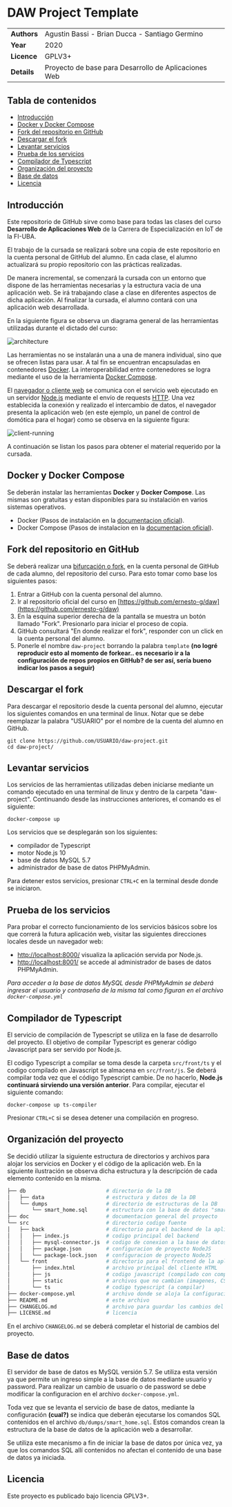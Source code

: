 # DAW Project Template

<table>
  <tr>
   <td><strong>Authors</strong></td>
   <td>Agustin Bassi - Brian Ducca - Santiago Germino</td>
  </tr>
  <tr>
   <td><strong>Year</strong></td>
   <td>2020</td>
  </tr>
  <tr>
  <tr>
   <td><strong>Licence</strong></td>
   <td>GPLV3+</td>
  </tr>
  <tr>
  <tr>
   <td><strong>Details</strong></td>
   <td>Proyecto de base para Desarrollo de Aplicaciones Web</td>
  </tr>
  <tr>
  <tr>
</table>

## Tabla de contenidos

* [Introducción](#introducción)
* [Docker y Docker Compose](#docker-y-docker-compose)
* [Fork del repositorio en GitHub](#fork-del-repositorio-en-github)
* [Descargar el fork](#probar-la-aplicacion)
* [Levantar servicios](#compilar-de-typescript-a-javascript)
* [Prueba de los servicios](#detalles-de-implementacion-del-proyecto)
* [Compilador de Typescript](#detalles-de-implementacion-del-proyecto)
* [Organización del proyecto](#detalles-de-implementacion-del-proyecto)
* [Base de datos](#detalles-de-implementacion-del-proyecto)
* [Licencia](#licencia)

## Introducción

Este repositorio de GitHub sirve como base para todas las clases del curso **Desarrollo de Aplicaciones Web** de la Carrera de Especialización en IoT de la FI-UBA. 

El trabajo de la cursada se realizará sobre una copia de este repositorio en la cuenta personal de GitHub del alumno. En cada clase, el alumno actualizará su propio repositorio con las prácticas realizadas.

De manera incremental, se comenzará la cursada con un entorno que dispone de las herramientas necesarias y la estructura vacia de una aplicación web. Se irá trabajando clase a clase en diferentes aspectos de dicha aplicación. Al finalizar la cursada, el alumno contará con una aplicación web desarrollada.

En la siguiente figura se observa un diagrama general de las herramientas utilizadas durante el dictado del curso:

![architecture](doc/architecture.png)

Las herramientas no se instalarán una a una de manera individual, sino que se ofrecen listas para usar. A tal fin se encuentran encapsuladas en contenedores [Docker](https://es.wikipedia.org/wiki/Docker_(software)). La interoperabilidad entre contenedores se logra mediante el uso de la herramienta [Docker Compose](https://docs.docker.com/compose/).

El [navegador o cliente web](https://es.wikipedia.org/wiki/Navegador_web) se comunica con el servicio web ejecutado en un servidor [Node.js](https://es.wikipedia.org/wiki/Node.js) mediante el envío de requests [HTTP](https://es.wikipedia.org/wiki/Protocolo_de_transferencia_de_hipertexto). Una vez establecida la conexión y realizado el intercambio de datos, el navegador presenta la aplicación web (en este ejemplo, un panel de control de domótica para el hogar) como se observa en la siguiente figura:

![client-running](doc/client-running.png)

A continuación se listan los pasos para obtener el material requerido por la cursada.

## Docker y Docker Compose
Se deberán instalar las herramientas **Docker** y **Docker Compose**. Las mismas son gratuitas y estan disponibles para su instalación en varios sistemas operativos.

* Docker (Pasos de instalación en la [documentacion oficial](https://docs.docker.com/get-docker/)).
* Docker Compose (Pasos de instalacion en la [documentacion oficial](https://docs.docker.com/get-docker/)).

## Fork del repositorio en GitHub

Se deberá realizar una [bifurcación o fork](https://es.wikipedia.org/wiki/Bifurcaci%C3%B3n_(desarrollo_de_software)), en la cuenta personal de GitHub de cada alumno, del repositorio del curso. Para esto tomar como base los siguientes pasos:

1. Entrar a GitHub con la cuenta personal del alumno.
2. Ir al repositorio oficial del curso en [https://github.com/ernesto-g/daw](https://github.com/ernesto-g/daw) 
3. En la esquina superior derecha de la pantalla se muestra un botón llamado "Fork". Presionarlo para iniciar el proceso de copia.
4. GitHub consultará "En donde realizar el fork", responder con un click en la cuenta personal del alumno.
5. Ponerle el nombre `daw-project` borrando la palabra `template` **(no logré reproducir esto al momento de forkear.. es necesario ir a la configuración de repos propios en GitHub? de ser así, sería bueno indicar los pasos a seguir)**

## Descargar el fork

Para descargar el repositorio desde la cuenta personal del alumno, ejecutar los siguientes comandos en una terminal de linux. Notar que se debe reemplazar la palabra "USUARIO" por el nombre de la cuenta del alumno en GitHub.

```
git clone https://github.com/USUARIO/daw-project.git
cd daw-project/
```

## Levantar servicios

Los servicios de las herramientas utilizadas deben iniciarse mediante un comando ejecutado en una terminal de linux y dentro de la carpeta "daw-project". Continuando desde las instrucciones anteriores, el comando es el siguiente:

```
docker-compose up
```

Los servicios que se desplegarán son los siguientes:

* compilador de Typescript
* motor Node.js 10
* base de datos MySQL 5.7
* administrador de base de datos PHPMyAdmin.

Para detener estos servicios, presionar `CTRL+C` en la terminal desde donde se iniciaron.

## Prueba de los servicios

Para probar el correcto funcionamiento de los servicios básicos sobre los que correrá la futura aplicación web, visitar las siguientes direcciones locales desde un navegador web:

* [http://localhost:8000/](http://localhost:8000/) visualiza la aplicación servida por Node.js. 
* [http://localhost:8001/](http://localhost:8001/) se accede al administrador de bases de datos PHPMyAdmin.

_Para acceder a la base de datos MySQL desde PHPMyAdmin se deberá ingresar el usuario y contraseña de la misma tal como figuran en el archivo `docker-compose.yml`_

## Compilador de Typescript

El servicio de compilación de Typescript se utiliza en la fase de desarrollo del proyecto. El objetivo de compilar Typescript es generar código Javascript para ser servido por Node.js.

El codigo Typescript a compilar se toma desde la carpeta `src/front/ts` y el codigo compilado en Javascript se almacena en `src/front/js`. Se deberá compilar toda vez que el código Typescript cambie. De no hacerlo, **Node.js continuará sirviendo una versión anterior**. Para compilar, ejecutar el siguiente comando:

```
docker-compose up ts-compiler
```

Presionar `CTRL+C` si se desea detener una compilación en progreso.

## Organización del proyecto

Se decidió utilizar la siguiente estructura de directorios y archivos para alojar los servicios en Docker y el código de la aplicación web. En la siguiente ilustración se observa dicha estructura y la descripción de cada elemento contenido en la misma.

```sh
├── db                          # directorio de la DB
│   ├── data                    # estructura y datos de la DB
│   └── dumps                   # directorio de estructuras de la DB
│       └── smart_home.sql      # estructura con la base de datos "smart_home"
├── doc                         # documentacion general del proyecto
└── src                         # directorio codigo fuente
│   ├── back                    # directorio para el backend de la aplicacion
│   │   ├── index.js            # codigo principal del backend
│   │   ├── mysql-connector.js  # codigo de conexion a la base de datos
│   │   ├── package.json        # configuracion de proyecto NodeJS
│   │   └── package-lock.json   # configuracion de proyecto NodeJS
│   └── front                   # directorio para el frontend de la aplicacion
│       ├── index.html          # archivo principal del cliente HTML
│       ├── js                  # codigo javascript (compilado con compilador TS)
│       ├── static              # archivos que no cambian (imagenes, CSS, fuentes)
│       └── ts                  # codigo typescript (a compilar)
├── docker-compose.yml          # archivo donde se aloja la configuracion completa
├── README.md                   # este archivo
├── CHANGELOG.md                # archivo para guardar los cambios del proyecto
├── LICENSE.md                  # licencia
```

En el archivo `CHANGELOG.md` se deberá completar el historial de cambios del proyecto.

## Base de datos

El servidor de base de datos es MySQL versión 5.7. Se utiliza esta versión ya que permite un ingreso simple a la base de datos mediante usuario y password. Para realizar un cambio de usuario o de password se debe modificar la configuracion en el archivo `docker-compose.yml`.

Toda vez que se levanta el servicio de base de datos, mediante la configuración **(cual?)** se indica que deberán ejecutarse los comandos SQL contenidos en el archivo `db/dumps/smart_home.sql`. Estos comandos crean la estructura de la base de datos de la aplicación web a desarrollar. 

Se utiliza este mecanismo a fin de iniciar la base de datos por única vez, ya que los comandos SQL allí contenidos no afectan el contenido de una base de datos ya iniciada.

## Licencia

Este proyecto es publicado bajo licencia GPLV3+.

